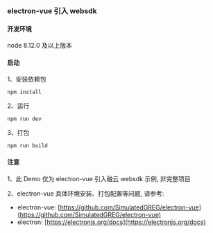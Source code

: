 ### electron-vue 引入 websdk

#### 开发环境

node 8.12.0 及以上版本

#### 启动

1、安装依赖包

```
npm install
```

2、运行

```
npm run dev
```

3、打包

```
npm run build
```

#### 注意

1、此 Demo 仅为 electron-vue 引入融云 websdk 示例, 非完整项目

2、electron-vue 具体环境安装、打包配置等问题, 请参考:

* electron-vue: [https://github.com/SimulatedGREG/electron-vue](https://github.com/SimulatedGREG/electron-vue)
* electron: [https://electronjs.org/docs](https://electronjs.org/docs)
